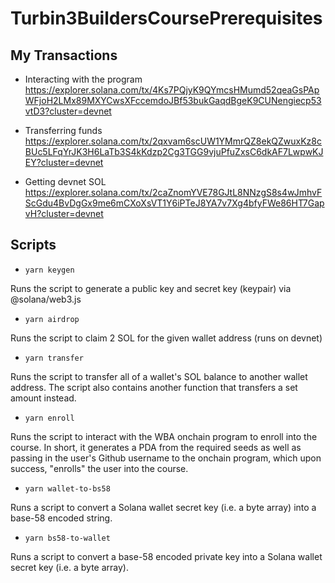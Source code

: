 # Turbin3BuildersCoursePrerequisites


## My Transactions

- Interacting with the program
https://explorer.solana.com/tx/4Ks7PQjyK9QYmcsHMumd52qeaGsPApWFjoH2LMx89MXYCwsXFccemdoJBf53bukGaqdBgeK9CUNengiecp53vtD3?cluster=devnet 

- Transferring funds
https://explorer.solana.com/tx/2qxvam6scUW1YMmrQZ8ekQZwuxKz8cBUc5LFqYrJK3H6LaTb3S4kKdzp2Cg3TGG9vjuPfuZxsC6dkAF7LwpwKJEY?cluster=devnet

- Getting devnet SOL
https://explorer.solana.com/tx/2caZnomYVE78GJtL8NNzgS8s4wJmhvFScGdu4BvDgGx9me6mCXoXsVT1Y6iPTeJ8YA7v7Xg4bfyFWe86HT7GapvH?cluster=devnet


## Scripts

- `yarn keygen`

Runs the script to generate a public key and secret key (keypair) via @solana/web3.js

- `yarn airdrop`

Runs the script to claim 2 SOL for the given wallet address (runs on devnet)

- `yarn transfer`

Runs the script to transfer all of a wallet's SOL balance to another wallet address. The script also contains another function that transfers a set amount instead.

- `yarn enroll`

Runs the script to interact with the WBA onchain program to enroll into the course. In short, it generates a PDA from the required seeds as well as passing in the user's Github username to the onchain program, which upon success, "enrolls" the user into the course.

- `yarn wallet-to-bs58`

Runs a script to convert a Solana wallet secret key (i.e. a byte array) into a base-58 encoded string.

- `yarn bs58-to-wallet `

Runs a script to convert a base-58 encoded private key into a Solana wallet secret key (i.e. a byte array).
